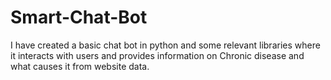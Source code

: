 # Smart-Chat-Bot
I have created a basic chat bot in python and some relevant libraries where it interacts with users and provides information on Chronic disease and what causes it from website data.
